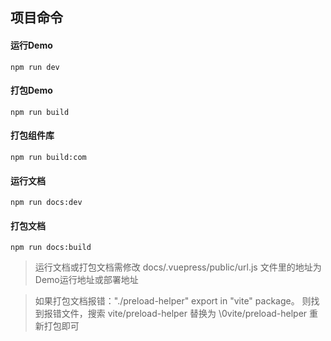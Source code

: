 ## 项目命令

#### 运行Demo

```text
npm run dev
```

#### 打包Demo

```text
npm run build
```

#### 打包组件库

```text
npm run build:com
```

#### 运行文档

```text
npm run docs:dev
```

#### 打包文档

```text
npm run docs:build
```

> 运行文档或打包文档需修改 docs/.vuepress/public/url.js 文件里的地址为Demo运行地址或部署地址

> 如果打包文档报错："./preload-helper" export in "vite" package。
> 则找到报错文件，搜索 vite/preload-helper 替换为 \0vite/preload-helper 重新打包即可